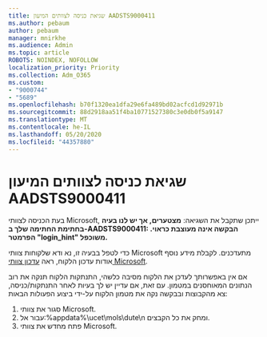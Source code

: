 ```yaml
---
title: שגיאת כניסה לצוותים המיעון AADSTS9000411
ms.author: pebaum
author: pebaum
manager: mnirkhe
ms.audience: Admin
ms.topic: article
ROBOTS: NOINDEX, NOFOLLOW
localization_priority: Priority
ms.collection: Adm_O365
ms.custom:
- "9000744"
- "5689"
ms.openlocfilehash: b70f1320ea1dfa29e6fa489bd02acfcd1d92971b
ms.sourcegitcommit: 88d2918aa51f4ba10771527380c3e0db0f5a9147
ms.translationtype: MT
ms.contentlocale: he-IL
ms.lasthandoff: 05/20/2020
ms.locfileid: "44357880"
---
```

# <a name="addressing-teams-sign-in-error-aadsts9000411"></a>שגיאת כניסה לצוותים המיעון AADSTS9000411

בעת הכניסה לצוותי Microsoft, ייתכן שתקבל את השגיאה: **מצטערים, אך יש לנו בעיה בחתימת החתימה שלך ב-AADSTS9000411: הבקשה אינה מעוצבת כראוי. הפרמטר "login_hint" משוכפל.**

כדי לטפל בבעיה זו, נא ודא שלקוחות צוותי Microsoft מתעדכנים. לקבלת מידע נוסף אודות עדכון הלקוח, ראה [עדכון צוותי Microsoft](https://support.office.com/article/Update-Microsoft-Teams-535a8e4b-45f0-4f6c-8b3d-91bca7a51db1).

אם אין באפשרותך לעדכן את הלקוח מסיבה כלשהי, התנתקות הלקוח תנקה את רוב הנתונים המאוחסנים במטמון. עם זאת, אם עדיין יש לך בעיות לאחר התנתקות/כניסה, צא מהקבוצות ובבקשה נקה את מטמון הלקוח על-ידי ביצוע הפעולות הבאות:
1. סגור את צוותי Microsoft.
2. עבור אל:%appdata%\ucet\mols\dute\n ומחק את כל הקבצים.
3. פתח מחדש את צוותי Microsoft.
